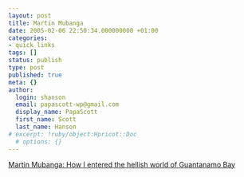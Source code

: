 ```yaml
---
layout: post
title: Martin Mubanga
date: 2005-02-06 22:50:34.000000000 +01:00
categories:
- quick links
tags: []
status: publish
type: post
published: true
meta: {}
author:
  login: shanson
  email: papascott-wp@gmail.com
  display_name: PapaScott
  first_name: Scott
  last_name: Hanson
# excerpt: !ruby/object:Hpricot::Doc
  # options: {}
---
```

<p><a title="The Observer | UK News | How I entered the hellish world of Guantanamo Bay" href="http://observer.guardian.co.uk/uk_news/story/0,6903,1406987,00.html">Martin Mubanga: How I entered the hellish world of Guantanamo Bay</a></p>

